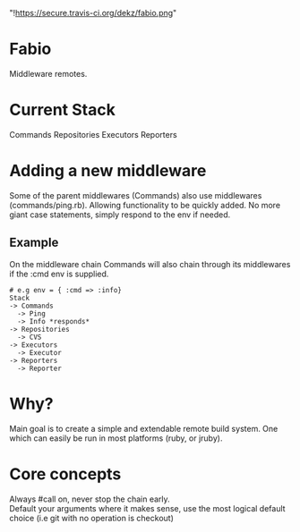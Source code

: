 "!https://secure.travis-ci.org/dekz/fabio.png"
# Fabio
Middleware remotes.

# Current Stack
Commands
Repositories
Executors
Reporters

# Adding a new middleware
Some of the parent middlewares (Commands) also use middlewares (commands/ping.rb). Allowing functionality to be quickly added. No more giant case statements, simply respond to the env if needed.

## Example
On the middleware chain Commands will also chain through its middlewares if the :cmd env is supplied.
```
# e.g env = { :cmd => :info}
Stack
-> Commands
  -> Ping 
  -> Info *responds*
-> Repositories
  -> CVS
-> Executors
  -> Executor
-> Reporters
  -> Reporter
```


# Why?
Main goal is to create a simple and extendable remote build system. One which can easily be run in most platforms (ruby, or jruby).

# Core concepts
Always #call on, never stop the chain early.  
Default your arguments where it makes sense, use the most logical default choice (i.e git with no operation is checkout)  

